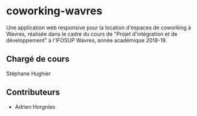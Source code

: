 # coworking-wavres
Une application web responsive pour la location d'espaces de coworking à Wavres, réalisée dans le cadre du cours de "Projet d'intégration et de développement" à l'IFOSUP Wavres, année académique 2018-19.

## Chargé de cours
Stéphane Hughier

## Contributeurs
- Adrien Horgnies
